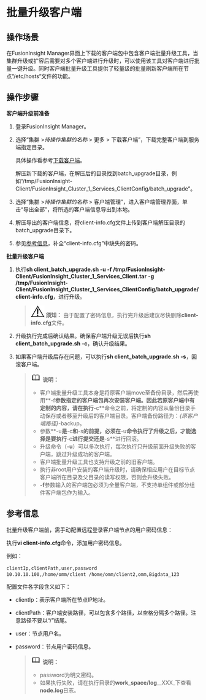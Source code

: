 # 批量升级客户端<a name="admin_guide_000023"></a>

## 操作场景<a name="section2098374842018"></a>

在FusionInsight Manager界面上下载的客户端包中包含客户端批量升级工具，当集群升级或扩容后需要对多个客户端进行升级时，可以使用该工具对客户端进行批量一键升级。同时客户端批量升级工具提供了轻量级的批量刷新客户端所在节点“/etc/hosts“文件的功能。

## 操作步骤<a name="section19698195420203"></a>

**客户端升级前准备**

1.  登录FusionInsight Manager。
2.  选择“集群 \>_待操作集群的名称_  \> 更多 \> 下载客户端”，下载完整客户端到服务端指定目录。

    具体操作看参考[下载客户端](下载客户端.md)。

    解压新下载的客户端，在解压后的目录找到batch\_upgrade目录，例如“/tmp/FusionInsight-Client/FusionInsight\_Cluster\_1\_Services\_ClientConfig/batch\_upgrade”。

3.  选择“集群 \>_待操作集群的名称_  \> 客户端管理”，进入客户端管理界面，单击“导出全部”，将所选的客户端信息导出到本地。
4.  解压导出的客户端信息，将client-info.cfg文件上传到客户端解压目录的batch\_upgrade目录下。
5.  参见[参考信息](#section596192114916)，补全“client-info.cfg”中缺失的密码。

**批量升级客户端**

1.  执行**sh client\_batch\_upgrade.sh -u -f /tmp/FusionInsight-Client/FusionInsight\_Cluster\_1\_Services\_Client.tar** **-g /tmp/FusionInsight-Client/FusionInsight\_Cluster\_1\_Services\_ClientConfig/batch\_upgrade/client-info.cfg**，进行升级。

    >![](public_sys-resources/icon-notice.gif) **须知：** 
    >由于配置了密码信息，执行完升级后建议尽快删除**client-info.cfg**文件。

2.  升级执行完成后确认结果。确保客户端升级无误后执行**sh client\_batch\_upgrade.sh -c**，确认升级结果。
3.  如果客户端升级后存在问题，可以执行**sh client\_batch\_upgrade.sh -s**，回滚客户端。

    >![](public_sys-resources/icon-note.gif) **说明：** 
    >-   客户端批量升级工具本身是将原客户端move至备份目录，然后再使用**-f**参数指定的客户端包再次安装客户端。因此若原客户端中有定制的内容，请在执行**-c**命令之前，将定制的内容从备份目录手动保存或者移至升级后的客户端目录。客户端备份路径为：_\{原客户端路径\}_-backup。
    >-   参数**-u**是**-c**和**-s**的前提，必须在**-u**命令执行了升级之后，才能选择是要执行**-c**进行提交还是**-s**进行回滚。
    >-   升级命令（**-u**）可以多次执行，每次执行只升级前面升级失败的客户端，跳过升级成功的客户端。
    >-   客户端批量升级工具也支持升级之前的旧客户端。
    >-   执行非root用户安装的客户端升级时，请确保相应用户在目标节点客户端所在目录及父目录的读写权限，否则会升级失败。
    >-   **-f**参数输入的客户端包必须为全量客户端，不支持单组件或部分组件客户端包作为输入。


## 参考信息<a name="section596192114916"></a>

批量升级客户端前，需手动配置远程登录客户端节点的用户密码信息：

执行**vi client-info.cfg**命令，添加用户密码信息。

例如：

```
clientIp,clientPath,user,password
10.10.10.100,/home/omm/client /home/omm/client2,omm,Bigdata_123
```

配置文件各字段含义如下：

-   clientIp：表示客户端所在节点IP地址。
-   clientPath：客户端安装路径，可以包含多个路径，以空格分隔多个路径。注意路径不要以“/”结尾。
-   user：节点用户名。
-   password：节点用户密码信息。

    >![](public_sys-resources/icon-note.gif) **说明：** 
    >-   password为明文密码。
    >-   如果执行失败，请在执行目录的**work\_space/log**\__XXX_下查看**node.log**日志。


